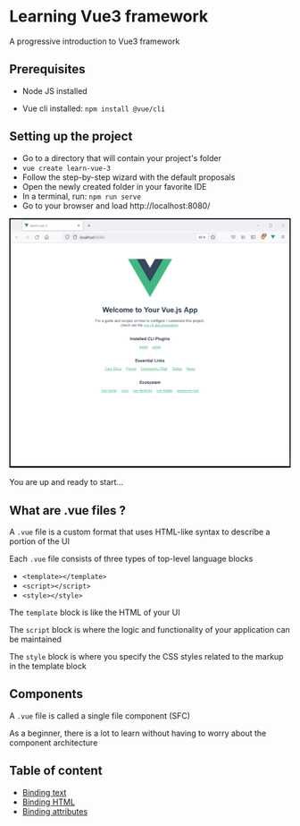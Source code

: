 # Learning Vue3 framework

A progressive introduction to Vue3 framework

## Prerequisites

* Node JS installed

* Vue cli installed: `npm install @vue/cli`

## Setting up the project

* Go to a directory that will contain your project's folder
* `vue create learn-vue-3`
* Follow the step-by-step wizard with the default proposals
* Open the newly created folder in your favorite IDE
* In a terminal, run: `npm run serve`
* Go to your browser and load http://localhost:8080/

![image info](./public/vue_default_page.PNG)

You are up and ready to start...

## What are .vue files ?

A `.vue` file is a custom format that uses HTML-like syntax to describe a portion of 
the UI

Each `.vue` file consists of three types of top-level language blocks
* `<template></template>`
* `<script></script>`
* `<style></style>`

The `template` block is like the HTML of your UI

The `script` block is where the logic and functionality of your application can be 
maintained

The `style` block is where you specify the CSS styles related to the markup in the
template block

## Components

A `.vue` file is called a single file component (SFC)

As a beginner, there is a lot to learn without having to worry about the component
architecture

## Table of content

* [Binding text](./docs/binding_text.md)
* [Binding HTML](./docs/binding_html.md)
* [Binding attributes](./docs/binding_attributes.md)